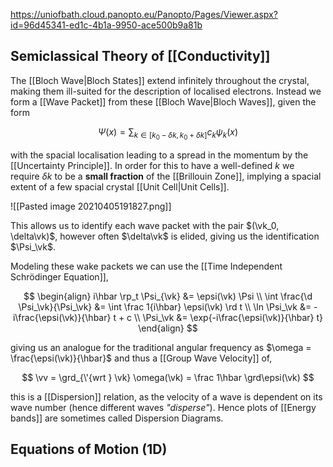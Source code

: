 https://uniofbath.cloud.panopto.eu/Panopto/Pages/Viewer.aspx?id=96d45341-ed1c-4b1a-9950-ace500b9a81b

## Semiclassical Theory of [[Conductivity]]

The [[Bloch Wave|Bloch States]] extend infinitely throughout the crystal, making them ill-suited for the description of localised electrons. Instead we form a [[Wave Packet]] from these [[Bloch Wave|Bloch Waves]], given the form

$$
\Psi(x) = \sum_{k \in [k_0 - \delta k, k_0 + \delta k]} c_k \psi_k(x)
$$

with the spacial localisation leading to a spread in the momentum by the [[Uncertainty Principle]]. In order for this to have a well-defined $k$ we require $\delta k$ to be a **small fraction** of the [[Brillouin Zone]], implying a spacial extent of a few spacial crystal [[Unit Cell|Unit Cells]]. 

![[Pasted image 20210405191827.png]]

This allows us to identify each wave packet with the pair $(\vk_0, \delta\vk)$, however often $\delta\vk$ is elided, giving us the identification $\Psi_\vk$.

Modeling these wake packets we can use the [[Time Independent Schrödinger Equation]],

$$
\begin{align}
i\hbar \rp_t \Psi_{\vk}  &= \epsi(\vk) \Psi \\
\int \frac{\d \Psi_\vk}{\Psi_\vk} &= \int \frac 1{i\hbar} \epsi(\vk) \rd t \\
\ln \Psi_\vk &= -i\frac{\epsi(\vk)}{\hbar} t + c \\
\Psi_\vk &= \exp{-i\frac{\epsi(\vk)}{\hbar} t}
\end{align}
$$

giving us an analogue for the traditional angular frequency as $\omega = \frac{\epsi(\vk)}{\hbar}$  and thus a [[Group Wave Velocity]] of,

$$
\vv = \grd_{\'{wrt } \vk} \omega(\vk) = \frac 1\hbar \grd\epsi(\vk)
$$

this is a [[Dispersion]] relation, as the velocity of a wave is dependent on its wave number (hence different waves *"disperse"*). Hence plots of [[Energy bands]] are sometimes called Dispersion Diagrams.

## Equations of Motion (1D)

